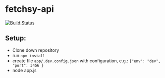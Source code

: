 # fetchsy-api
[![Build Status](https://travis-ci.org/jegtnes/fetchsy-api.svg?branch=master)](https://travis-ci.org/jegtnes/fetchsy-api)

## Setup:
- Clone down repository
- run `npm install`
- create file `app/.dev.config.json` with configuration, e.g.: `{"env": "dev", "port": 3456 }`
- node app.js
